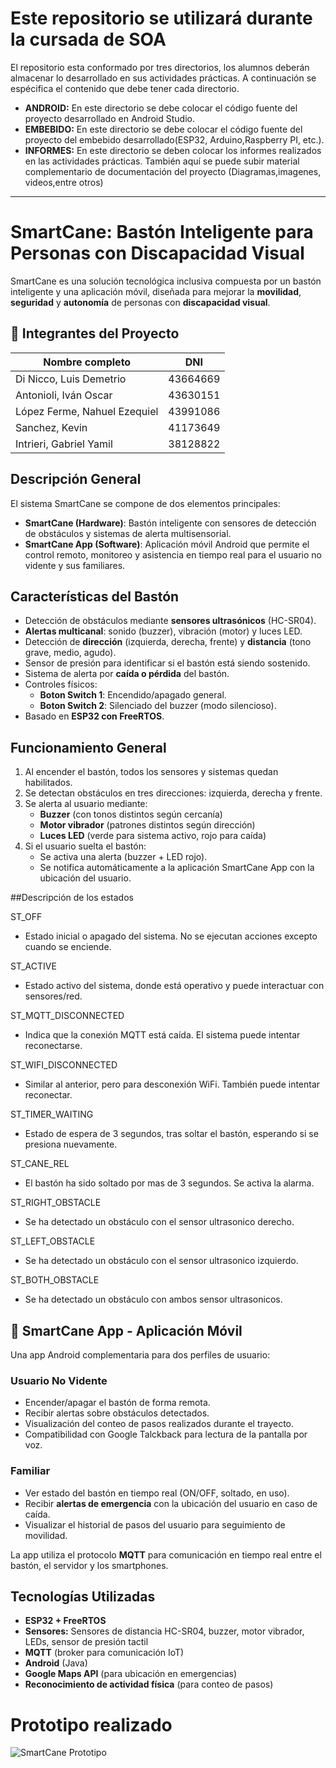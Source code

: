 # Este repositorio se utilizará durante la cursada de SOA

El repositorio esta conformado por tres directorios, los alumnos deberán almacenar lo desarrollado en sus actividades prácticas. A continuación se espécifica el contenido que debe tener cada directorio.

- **ANDROID:** En este directorio se debe colocar el código fuente del proyecto desarrollado en Android Studio. 
- **EMBEBIDO:** En este directorio se debe colocar el código fuente del proyecto del embebido desarrollado(ESP32, Arduino,Raspberry PI, etc.).
- **INFORMES:** En este directorio se deben colocar los informes realizados en las actividades prácticas. También aquí se puede subir material complementario de documentación del proyecto (Diagramas,imagenes, videos,entre otros)
---
# SmartCane: Bastón Inteligente para Personas con Discapacidad Visual
SmartCane es una solución tecnológica inclusiva compuesta por un bastón inteligente y una aplicación móvil, diseñada para mejorar la **movilidad**, **seguridad** y **autonomía** de personas con **discapacidad visual**.

## 👥 Integrantes del Proyecto

| Nombre completo                  | DNI       |
|----------------------------------|-----------|
| Di Nicco, Luis Demetrio          | 43664669  |
| Antonioli, Iván Oscar            | 43630151  |
| López Ferme, Nahuel Ezequiel     | 43991086  |
| Sanchez, Kevin                   | 41173649  |
| Intrieri, Gabriel Yamil          | 38128822  |

## Descripción General

El sistema SmartCane se compone de dos elementos principales:

- **SmartCane (Hardware)**: Bastón inteligente con sensores de detección de obstáculos y sistemas de alerta multisensorial.
- **SmartCane App (Software)**: Aplicación móvil Android que permite el control remoto, monitoreo y asistencia en tiempo real para el usuario no vidente y sus familiares.

## Características del Bastón

- Detección de obstáculos mediante **sensores ultrasónicos** (HC-SR04).
- **Alertas multicanal**: sonido (buzzer), vibración (motor) y luces LED.
- Detección de **dirección** (izquierda, derecha, frente) y **distancia** (tono grave, medio, agudo).
- Sensor de presión para identificar si el bastón está siendo sostenido.
- Sistema de alerta por **caída o pérdida** del bastón.
- Controles físicos:
  - **Boton Switch 1**: Encendido/apagado general.
  - **Boton Switch 2**: Silenciado del buzzer (modo silencioso).
- Basado en **ESP32 con FreeRTOS**.

## Funcionamiento General

1. Al encender el bastón, todos los sensores y sistemas quedan habilitados.
2. Se detectan obstáculos en tres direcciones: izquierda, derecha y frente.
3. Se alerta al usuario mediante:
   - **Buzzer** (con tonos distintos según cercanía)
   - **Motor vibrador** (patrones distintos según dirección)
   - **Luces LED** (verde para sistema activo, rojo para caída)
4. Si el usuario suelta el bastón:
   - Se activa una alerta (buzzer + LED rojo).
   - Se notifica automáticamente a la aplicación SmartCane App con la ubicación del usuario.
  
##Descripción de los estados

ST_OFF
  - Estado inicial o apagado del sistema. No se ejecutan acciones excepto cuando se enciende.

ST_ACTIVE
  - Estado activo del sistema, donde está operativo y puede interactuar con sensores/red.

ST_MQTT_DISCONNECTED
  - Indica que la conexión MQTT está caída. El sistema puede intentar reconectarse.

ST_WIFI_DISCONNECTED
  - Similar al anterior, pero para desconexión WiFi. También puede intentar reconectar.

ST_TIMER_WAITING
  - Estado de espera de 3 segundos, tras soltar el bastón, esperando si se presiona nuevamente.

ST_CANE_REL
  - El bastón ha sido soltado por mas de 3 segundos. Se activa la alarma.

ST_RIGHT_OBSTACLE
  - Se ha detectado un obstáculo con el sensor ultrasonico derecho.

ST_LEFT_OBSTACLE
  - Se ha detectado un obstáculo con el sensor ultrasonico izquierdo.

ST_BOTH_OBSTACLE
  - Se ha detectado un obstáculo con ambos sensor ultrasonicos.
 
 

## 📱 SmartCane App - Aplicación Móvil

Una app Android complementaria para dos perfiles de usuario:

### Usuario No Vidente

- Encender/apagar el bastón de forma remota.
- Recibir alertas sobre obstáculos detectados.
- Visualización del conteo de pasos realizados durante el trayecto.
- Compatibilidad con Google Talckback para lectura de la pantalla por voz.

### Familiar

- Ver estado del bastón en tiempo real (ON/OFF, soltado, en uso).
- Recibir **alertas de emergencia** con la ubicación del usuario en caso de caída.
- Visualizar el historial de pasos del usuario para seguimiento de movilidad.

La app utiliza el protocolo **MQTT** para comunicación en tiempo real entre el bastón, el servidor y los smartphones.

## Tecnologías Utilizadas

- **ESP32 + FreeRTOS**
- **Sensores:** Sensores de distancia HC-SR04, buzzer, motor vibrador, LEDs, sensor de presión tactil
- **MQTT** (broker para comunicación IoT)
- **Android** (Java)
- **Google Maps API** (para ubicación en emergencias)
- **Reconocimiento de actividad física** (para conteo de pasos)
  
# Prototipo realizado

![SmartCane Prototipo](https://www.soa-unlam.com.ar/wiki/images/thumb/4/48/GrupoM1_Smartcane_Prototipo%281%29.jpg/450px-GrupoM1_Smartcane_Prototipo%281%29.jpg)
  




